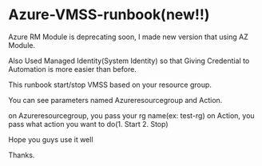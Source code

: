 # Azure-VMSS-runbook(new!!)
Azure RM Module is deprecating soon, I made new version that using AZ Module.

Also Used Managed Identity(System Identity) so that Giving Credential to Automation is more easier than before.

This runbook start/stop VMSS based on your resource group.

You can see parameters named Azureresourcegroup and Action.

on Azureresourcegroup, you pass your rg name(ex: test-rg)
on Action, you pass what action you want to do(1. Start 2. Stop)

Hope you guys use it well

Thanks.
